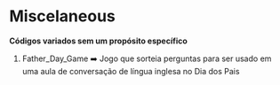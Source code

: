 # Miscelaneous
**Códigos variados sem um propósito específico**  

1. Father_Day_Game :arrow_right: Jogo que sorteia perguntas para ser usado em uma aula de conversação de língua inglesa no Dia dos Pais
